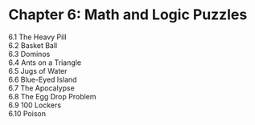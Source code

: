 # Chapter 6: Math and Logic Puzzles

6.1 The Heavy Pill<br>
6.2 Basket Ball<br>
6.3 Dominos<br>
6.4 Ants on a Triangle<br>
6.5 Jugs of Water<br>
6.6 Blue-Eyed Island<br>
6.7 The Apocalypse<br>
6.8 The Egg Drop Problem<br>
6.9 100 Lockers<br>
6.10 Poison